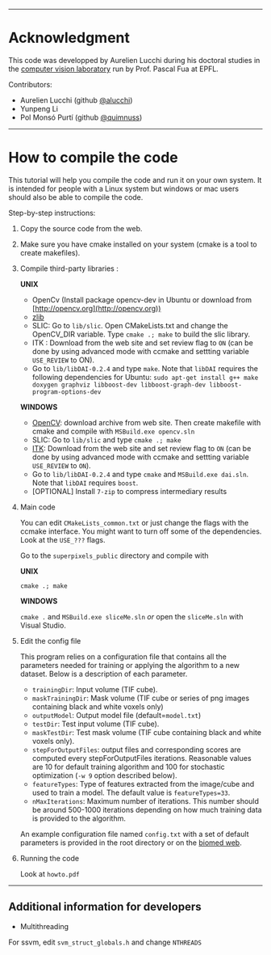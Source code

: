 
---------------------------------------------------------------------------------

# Acknowledgment #

This code was developped by Aurelien Lucchi during his doctoral studies in the [computer vision laboratory](http://cvlab.epfl.ch/) run by Prof. Pascal Fua at EPFL.


Contributors:

- Aurelien Lucchi (github [@alucchi](https://github.com/alucchi))
- Yunpeng Li
- Pol Monsó Purtí (github [@quimnuss](https://github.com/quimnuss))

---------------------------------------------------------------------------------

# How to compile the code #

This tutorial will help you compile the code and run it on your own system. It is intended for people with a Linux system but windows or mac users should also be able to compile the code.

Step-by-step instructions:

1. Copy the source code from the web.

2. Make sure you have cmake installed on your system (cmake is a tool to create makefiles).

3. Compile third-party libraries :

	**UNIX**
	
	- OpenCv (Install package opencv-dev in Ubuntu or download from [http://opencv.org](http://opencv.org))
	- [zlib](http://www.zlib.net/)
	- SLIC: Go to `lib/slic`. Open CMakeLists.txt and change the OpenCV_DIR variable. Type `cmake .; make` to build the slic library.
	- ITK : Download from the web site and set review flag to `ON` (can be done by using advanced mode with ccmake and settting variable `USE_REVIEW` to ON).
	- Go to `lib/libDAI-0.2.4` and type `make`. Note that `libDAI` requires the following dependencies for Ubuntu:
	 `sudo apt-get install g++ make doxygen graphviz libboost-dev libboost-graph-dev libboost-program-options-dev`
	 
	**WINDOWS**
	
	- [OpenCV](http://opencv.org): download archive from web site. Then create makefile with cmake and compile with `MSBuild.exe opencv.sln`
	- SLIC: Go to `lib/slic` and type `cmake .; make`
	- [ITK](http://itk.org): Download from the web site and set review flag to `ON` (can be done by using advanced mode with ccmake and settting variable `USE_REVIEW` to `ON`).
	- Go to `lib/libDAI-0.2.4` and type `cmake` and `MSBuild.exe dai.sln`. Note that `libDAI` requires `boost`.
	- [OPTIONAL] Install `7-zip` to compress intermediary results

4. Main code

	You can edit `CMakeLists_common.txt` or just change the flags with the ccmake interface.
	You might want to turn off some of the dependencies. Look at the `USE_???` flags.

	Go to the `superpixels_public` directory and compile with
	
	**UNIX**
	
	`cmake .; make`
	
	**WINDOWS**
		
	`cmake .` and `MSBuild.exe sliceMe.sln` _or_ open the `sliceMe.sln` with Visual Studio.

5. Edit the config file

	This program relies on a configuration file that contains all the parameters needed for training or applying the algorithm to a new dataset. Below is a description of each parameter.

	* `trainingDir`: Input volume (TIF cube).
	* `maskTrainingDir`: Mask volume (TIF cube or series of png images containing black and white voxels only)
	* `outputModel`: Output model file (default=`model.txt`)
	* `testDir`: Test input volume (TIF cube).
	* `maskTestDir`: Test mask volume (TIF cube containing black and white voxels only).
	* `stepForOutputFiles`: output files and corresponding scores are computed every stepForOutputFiles iterations. Reasonable values are 10 for default training algorithm and 100 for stochastic optimization (`-w 9` option described below).
	* `featureTypes`: Type of features extracted from the image/cube and used to train a model. The default value is `featureTypes=33`.
	* `nMaxIterations`: Maximum number of iterations. This number should be around 500-1000 iterations depending on how much training data is provided to the algorithm.

	An example configuration file named `config.txt` with a set of default parameters is provided in the root directory or on the [biomed web](http://cvlab.epfl.ch/software/biomedplugins).

6. Running the code

	Look at `howto.pdf`

---------------------------------------------------------------------------------

## Additional information for developers ##

- Multithreading

For ssvm, edit `svm_struct_globals.h` and change `NTHREADS`

